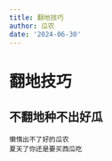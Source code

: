```yaml
---
title: 翻地技巧
author: 瓜农
date: '2024-06-30'
---
```

# 翻地技巧  
## 不翻地种不出好瓜
```
懒惰出不了好的瓜农  
夏天了你还是要买西瓜吃  
```